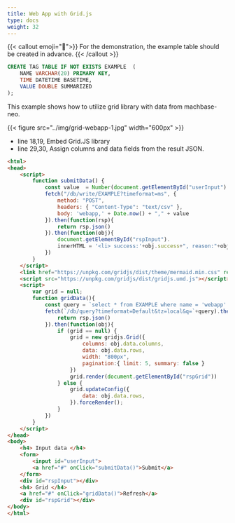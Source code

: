 ```yaml
---
title: Web App with Grid.js
type: docs
weight: 32
---
```


{{< callout emoji="📌">}}
For the demonstration, the example table should be created in advance.
{{< /callout >}}

```sql
CREATE TAG TABLE IF NOT EXISTS EXAMPLE  (
    NAME VARCHAR(20) PRIMARY KEY,
    TIME DATETIME BASETIME,
    VALUE DOUBLE SUMMARIZED
);
```

This example shows how to utilize grid library with data from machbase-neo.

{{< figure src="../img/grid-webapp-1.jpg" width="600px" >}}

- line 18,19, Embed Grid.JS library
- line 29,30, Assign columns and data fields from the result JSON.

```html {{linenos="table",hl_lines=["18-19","29-30"]}}
<html>
<head>
    <script>
        function submitData() {
            const value  = Number(document.getElementById("userInput").value)
            fetch("/db/write/EXAMPLE?timeformat=ms", {
                method: "POST",
                headers: { "Content-Type": "text/csv" },
                body: 'webapp,' + Date.now() + "," + value
            }).then(function(rsp){
                return rsp.json()
            }).then(function(obj){
                document.getElementById("rspInput").
                innerHTML = '<li> success:'+obj.success+", reason:"+obj.reason
            })
        }
    </script>
    <link href="https://unpkg.com/gridjs/dist/theme/mermaid.min.css" rel="stylesheet"/>
    <script src="https://unpkg.com/gridjs/dist/gridjs.umd.js"></script>
    <script>
        var grid = null;
        function gridData(){
            const query = `select * from EXAMPLE where name = 'webapp' order by time desc`;
            fetch(`/db/query?timeformat=Default&tz=local&q=`+query).then(function(rsp){
                return rsp.json()
            }).then(function(obj){
                if (grid == null) {
                    grid = new gridjs.Grid({
                        columns: obj.data.columns,
                        data: obj.data.rows,
                        width: "800px",
                        pagination:{ limit: 5, summary: false }
                    })
                    grid.render(document.getElementById("rspGrid"))
                } else {
                    grid.updateConfig({
                        data: obj.data.rows,
                    }).forceRender();
                }
            })
        }
    </script>
</head>
<body>
    <h4> Input data </h4>
    <form>
        <input id="userInput">
        <a href="#" onClick="submitData()">Submit</a>
    </form>
    <div id="rspInput"></div>
    <h4> Grid </h4>
    <a href="#" onClick="gridData()">Refresh</a>
    <div id="rspGrid"></div>
</body>
</html>
```